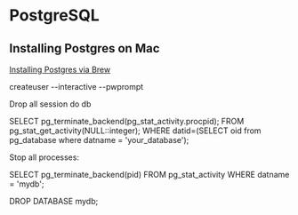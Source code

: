 # PostgreSQL

## Installing Postgres on Mac

[Installing Postgres via Brew](https://gist.github.com/ibraheem4/ce5ccd3e4d7a65589ce84f2a3b7c23a3)

createuser --interactive --pwprompt


Drop all session do db

SELECT pg_terminate_backend(pg_stat_activity.procpid);
 FROM pg_stat_get_activity(NULL::integer);
 WHERE datid=(SELECT oid from pg_database where datname = 'your_database');

 Stop all processes:

 SELECT pg_terminate_backend(pid)
FROM pg_stat_activity
WHERE datname = 'mydb';


DROP DATABASE mydb;